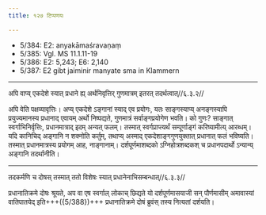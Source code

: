```yaml
---
title: १२७ टिप्पणयः

---
```

- 5/384: E2: anyakāmaśravaṇaṃ
- 5/385: Vgl. MS 11.1.11-19
- 5/386: E2: 5,243; E6: 2,140
- 5/387: E2 gibt jaiminir manyate sma in Klammern

____________________________________________


अपि वाप्य् एकदेशे स्यात् प्रधाने ह्य् अर्थनिवृत्तिर् गुणमात्रम् इतरत् तदर्थत्वात्//६.३.२//

अपि वेति पक्षव्यावृत्तिः। अप्य् एकदेशे ऽङ्गानां स्याद् एव प्रयोगः, यतः साङ्गस्याप्य् अनङ्गस्यापि प्रयुज्यमानस्य प्रधानाद् एवायम् अर्थो निष्पद्यते, गुणमात्रं सर्वाङ्गप्रयोगेण भवति। को गुणः? साङ्गात् स्वर्गाभिनिर्वृत्तिः, प्रधानमात्राद् इदम् अन्यत् फलम्। तस्मात् स्वर्गप्राप्त्यर्थं सम्पूर्णाङ्गं करिष्यामीत्य् आरब्धम्। यदि कानिचिद् अङ्गानि न शक्नोति कर्तुम्, तथाप्य् अस्माद् एकदेशाङ्गगुणयुक्तात् प्रधानात् फलं भविष्यति। तस्मात् प्रधानमात्रस्य प्रयोगम् आह, नाङ्गानाम्। दर्शपूर्णमाशब्दको ऽग्निहोत्रशब्दकश् च प्रधानपदार्थो ऽन्यान्य् अङ्गानि तदर्थानीति।


____________________________________________


तदकर्मणि च दोषस् तस्मात् ततो विशेषः स्यात् प्रधानेनाभिसम्बन्धात्//६.३.३//

प्रधानातिक्रमे दोषः श्रूयते, अप वा एष स्वर्गाल् लोकाच् छिद्यते यो दर्शपूर्णमासयाजी सन् पौर्णमासीम् अमावास्यां वातिपातयेद् इति+++({5/388})+++ प्रधानातिक्रमे दोषं ब्रुवंस् तस्य नित्यतां दर्शयति।